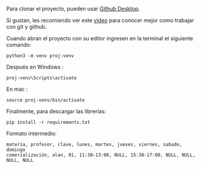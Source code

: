 Para clonar el proyecto, pueden usar [Github Desktop](https://desktop.github.com/).

Si gustan, les recomiendo ver este [video](https://www.youtube.com/watch?v=8Dd7KRpKeaE) para conocer mejor como trabajar con git y github.
 
Cuando abran el proyecto con su editor ingresen en la terminal el siguiente comando:

```
python3 -m venv proj-venv
```

Después en Windows :

```
proj-venv\Scripts\activate
```

En mac :

```
source proj-venv/bin/activate
```

Finalmente, para descargar las librerías:

```
pip install -r requirements.txt
```

Formato intermedio:
```
materia, profesor, clave, lunes, martes, jueves, viernes, sabado, domingo
comerialización, alan, 01, 11:30-13:00, NULL, 15:30-17:00, NULL, NULL, NULL, NULL
```
